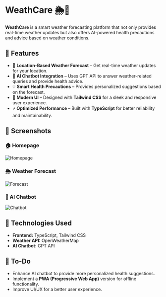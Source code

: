 # WeathCare 🌦️🤖  

**WeathCare** is a smart weather forecasting platform that not only provides real-time weather updates but also offers AI-powered health precautions and advice based on weather conditions.  

## 🌟 Features  
- 📍 **Location-Based Weather Forecast** – Get real-time weather updates for your location.  
- 🤖 **AI Chatbot Integration** – Uses GPT API to answer weather-related queries and provide health advice.  
- 💡 **Smart Health Precautions** – Provides personalized suggestions based on the forecast.  
- 🎨 **Modern UI** – Designed with **Tailwind CSS** for a sleek and responsive user experience.  
- ⚡ **Optimized Performance** – Built with **TypeScript** for better reliability and maintainability.  

## 📸 Screenshots  

### 🏠 Homepage  
![Homepage](https://github.com/ashutosh7484/WeathCare/blob/main/homepage.png)  

### 🌦️ Weather Forecast  
![Forecast](https://github.com/your-username/WeathCare/blob/main/forecast.png) 

### 🤖 AI Chatbot  
![Chatbot](https://github.com/your-username/WeathCare/blob/main/chatbot.png)  

## 🚀 Technologies Used  
- **Frontend:** TypeScript, Tailwind CSS  
- **Weather API:** OpenWeatherMap  
- **AI Chatbot:** GPT API  

## 📌 To-Do  
- Enhance AI chatbot to provide more personalized health suggestions.  
- Implement a **PWA (Progressive Web App)** version for offline functionality.  
- Improve UI/UX for a better user experience.  
